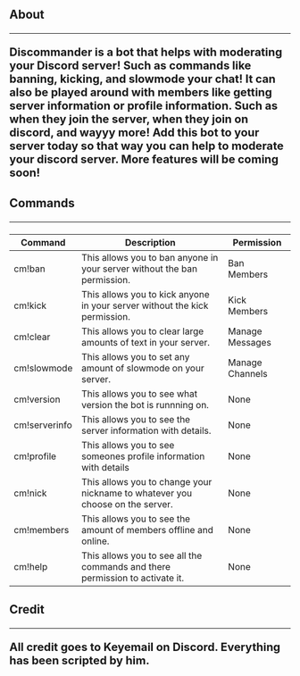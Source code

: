 <h2>About
<hr>

<p style="font-size:20px;">Discommander is a bot that helps with moderating your Discord server! Such as commands like banning, kicking, and slowmode your chat! It can also be played around with members like getting server information or profile information. Such as when they join the server, when they join on discord, and wayyy more! Add this bot to your server today so that way you can help to moderate your discord server. More features will be coming soon!

<h2>Commands
<hr>

Command | Description | Permission
----------------- | ---------------------------------- | ------------------
cm!ban | This allows you to ban anyone in your server without the ban permission. | Ban Members
cm!kick | This allows you to kick  anyone in your server without the kick permission. | Kick Members
cm!clear | This allows you to clear large amounts of text in your server. | Manage Messages
cm!slowmode | This allows you to set any amount of slowmode on your server. | Manage Channels
cm!version | This allows you to see what version the bot is runnning on. | None
cm!serverinfo | This allows you to see the server information with details. | None
cm!profile | This allows you to see someones profile information with details | None
cm!nick | This allows you to change your nickname to whatever you choose on the server. | None
cm!members | This allows you to see the amount of members offline and online. | None
cm!help | This allows you to see all the commands and there permission to activate it. | None
  
<h2>Credit
<hr>

<p style="font-size:20px;">All credit goes to Keyemail on Discord. Everything has been scripted by him.
